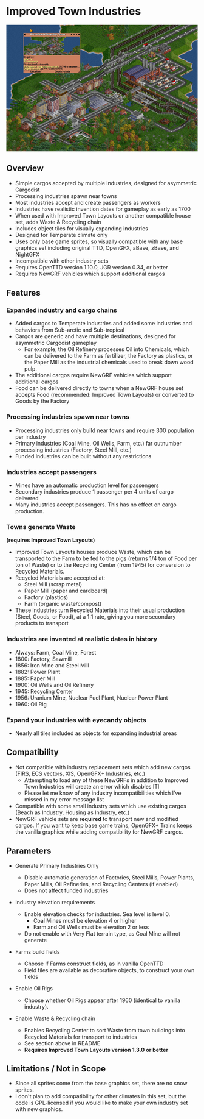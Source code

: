 # Improved Town Industries

![Trucks drop off Waste at a recycling center while passenger trains bring employees to work](/docs/recycling_center.PNG)

## Overview

- Simple cargos accepted by multiple industries, designed for asymmetric Cargodist
- Processing industries spawn near towns
- Most industries accept and create passengers as workers
- Industries have realistic invention dates for gameplay as early as 1700
- When used with Improved Town Layouts or another compatible house set, adds Waste & Recycling chain
- Includes object tiles for visually expanding industries
- Designed for Temperate climate only
- Uses only base game sprites, so visually compatible with any base graphics set including original TTD, OpenGFX, aBase, zBase, and NightGFX
- Incompatible with other industry sets
- Requires OpenTTD version 1.10.0, JGR version 0.34, or better
- Requires NewGRF vehicles which support additional cargos

## Features

### Expanded industry and cargo chains

- Added cargos to Temperate industries and added some industries and behaviors from Sub-arctic and Sub-tropical
- Cargos are generic and have multiple destinations, designed for asymmetric Cargodist gameplay
  - For example, the Oil Refinery processes Oil into Chemicals, which can be delivered to the Farm as fertilizer, the Factory as plastics, or the Paper Mill as the industrial chemicals used to break down wood pulp.
- The additional cargos require NewGRF vehicles which support additional cargos
- Food can be delivered directly to towns when a NewGRF house set accepts Food (recommended: Improved Town Layouts) or converted to Goods by the Factory

### Processing industries spawn near towns

- Processing industries only build near towns and require 300 population per industry
- Primary industries (Coal Mine, Oil Wells, Farm, etc.) far outnumber processing industries (Factory, Steel Mill, etc.)
- Funded industries can be built without any restrictions

### Industries accept passengers

- Mines have an automatic production level for passengers
- Secondary industries produce 1 passenger per 4 units of cargo delivered
- Many industries accept passengers. This has no effect on cargo production.

### Towns generate Waste 
**(requires Improved Town Layouts)**
- Improved Town Layouts houses produce Waste, which can be transported to the Farm to be fed to the pigs (returns 1/4 ton of Food per ton of Waste) or to the Recycling Center (from 1945) for conversion to Recycled Materials.
- Recycled Materials are accepted at:
  - Steel Mill (scrap metal)
  - Paper Mill (paper and cardboard)
  - Factory (plastics)
  - Farm (organic waste/compost)
- These industries turn Recycled Materials into their usual production (Steel, Goods, or Food), at a 1:1 rate, giving you more secondary products to transport

### Industries are invented at realistic dates in history

- Always: Farm, Coal Mine, Forest
- 1800: Factory, Sawmill
- 1856: Iron Mine and Steel Mill
- 1882: Power Plant
- 1885: Paper Mill
- 1900: Oil Wells and Oil Refinery
- 1945: Recycling Center
- 1956: Uranium Mine, Nuclear Fuel Plant, Nuclear Power Plant
- 1960: Oil Rig

### Expand your industries with eyecandy objects

- Nearly all tiles included as objects for expanding industrial areas

## Compatibility
- Not compatible with industry replacement sets which add new cargos (FIRS, ECS vectors, XIS, OpenGFX+ Industries, etc.)
  - Attempting to load any of these NewGRFs in addition to Improved Town Industries will create an error which disables ITI
  - Please let me know of any industry incompatibilities which I've missed in my error message list
- Compatible with some small industry sets which use existing cargos (Beach as Industry, Housing as Industry, etc.)
- NewGRF vehicle sets are **required** to transport new and modified cargos. If you want to keep base game trains, OpenGFX+ Trains keeps the vanilla graphics while adding compatibility for NewGRF cargos.

## Parameters
 
- Generate Primary Industries Only
  - Disable automatic generation of Factories, Steel Mills, Power Plants, Paper Mills, Oil Refineries, and Recycling Centers (if enabled)
  - Does not affect funded industries

- Industry elevation requirements
  - Enable elevation checks for industries. Sea level is level 0.
    - Coal Mines must be elevation 4 or higher
	- Farm and Oil Wells must be elevation 2 or less
  - Do not enable with Very Flat terrain type, as Coal Mine will not generate
  
- Farms build fields
  - Choose if Farms construct fields, as in vanilla OpenTTD
  - Field tiles are available as decorative objects, to construct your own fields

- Enable Oil Rigs
  - Choose whether Oil Rigs appear after 1960 (identical to vanilla industry).

- Enable Waste & Recycling chain
  - Enables Recycling Center to sort Waste from town buildings into Recycled Materials for transport to industries
  - See section above in README
  - **Requires Improved Town Layouts version 1.3.0 or better**

## Limitations / Not in Scope

- Since all sprites come from the base graphics set, there are no snow sprites. 
- I don't plan to add compatibility for other climates in this set, but the code is GPL-licensed if you would like to make your own industry set with new graphics.
